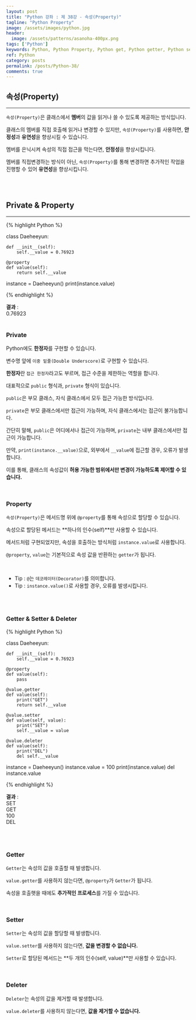 ```yaml
---
layout: post
title: "Python 강좌 : 제 38강 - 속성(Property)"
tagline: "Python Property"
image: /assets/images/python.jpg
header:
  image: /assets/patterns/asanoha-400px.png
tags: ['Python']
keywords: Python, Python Property, Python get, Python getter, Python set, Python setter, Python del, Python deleter
ref: Python
category: posts
permalink: /posts/Python-38/
comments: true
---
```


## 속성(Property) ##
----------

`속성(Property)`은 클래스에서 **멤버**의 값을 읽거나 쓸 수 있도록 제공하는 방식입니다.

클래스의 멤버를 직접 호출해 읽거나 변경할 수 있지만, `속성(Property)`를 사용하면, **안정성**과 **유연성**을 향상시킬 수 있습니다.

멤버를 은닉시켜 속성의 직접 접근을 막는다면, **안정성**을 향상시킵니다.

멤버를 직접변경하는 방식이 아닌, `속성(Property)`를 통해 변경하면 추가적인 작업을 진행할 수 있어 **유연성**을 향상시킵니다.

<br>
<br>

## Private & Property ##
----------

{% highlight Python %}

class Daeheeyun:

    def __init__(self):
        self.__value = 0.76923

    @property
    def value(self):
        return self.__value


instance = Daeheeyun()
print(instance.value)

{% endhighlight %}

**결과**
:    
0.76923<br>
<br>

### Private ###

Python에도 **한정자**를 구현할 수 있습니다. 

변수명 앞에 `이중 밑줄(Double Underscore)`로 구현할 수 있습니다.

**한정자**란 `접근 한정자`라고도 부르며, 접근 수준을 제한하는 역할을 합니다.

대표적으로 `public` 형식과, `private` 형식이 있습니다.

`public`은 부모 클래스, 자식 클래스에서 모두 접근 가능한 방식입니다.

`private`은 부모 클래스에서만 접근이 가능하며, 자식 클래스에서는 접근이 불가능합니다.

간단히 말해, `public`은 어디에서나 접근이 가능하며, `private`는 내부 클래스에서만 접근이 가능합니다.

만약, `print(instance.__value)`으로, 외부에서 `__value`에 접근할 경우, 오류가 발생합니다.

이를 통해, 클래스의 속성값이 **허용 가능한 범위에서만 변경이 가능하도록 제어할 수 있습니다.**

<br>

### Property ###

`속성(Property)`은 메서드명 위에 `@property`를 통해 속성으로 할당할 수 있습니다.

속성으로 할당된 메서드는 **하나의 인수(self)**만 사용할 수 있습니다.

메서드처럼 구현되었지만, 속성을 호출하는 방식처럼 `instance.value`로 사용합니다.

`@property`, `value`는 기본적으로 속성 값을 반환하는 `getter`가 됩니다.

<br>

* Tip : `@`는 `데코레이터(Decorator)`를 의미합니다.
* Tip : `instance.value()`로 사용할 경우, 오류를 발생시킵니다.

<br>
<br>

### Getter & Setter & Deleter ###

{% highlight Python %}

class Daeheeyun:

    def __init__(self):
        self.__value = 0.76923

    @property
    def value(self):
        pass

    @value.getter
    def value(self):
        print("GET")
        return self.__value

    @value.setter
    def value(self, value):
        print("SET")
        self.__value = value

    @value.deleter
    def value(self):
        print("DEL")
        del self.__value


instance = Daeheeyun()
instance.value = 100
print(instance.value)
del instance.value

{% endhighlight %}

**결과**
:    
SET<br>
GET<br>
100<br>
DEL<br>
<br>

<br>

### Getter ###

`Getter`는 속성의 값을 호출할 때 발생합니다.

`value.getter`를 사용하지 않는다면, `@property`가 `Getter`가 됩니다.

속성을 호출햇을 때에도 **추가적인 프로세스**를 가질 수 있습니다.

<br>

### Setter ###

`Setter`는 속성의 값을 할당할 때 발생합니다.

`value.setter`를 사용하지 않는다면, **값을 변경할 수 없습니다.**

`Setter`로 할당된 메서드는 **두 개의 인수(self, value)**만 사용할 수 있습니다.

<br>

### Deleter ###

`Deleter`는 속성의 값을 제거할 때 발생합니다.

`value.deleter`를 사용하지 않는다면, **값을 제거할 수 없습니다.**

<br>